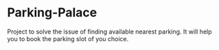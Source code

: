 # Parking-Palace

Project to solve the issue of finding available nearest parking.
It will help you to book the parking slot of you choice.
